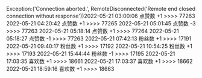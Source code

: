 Exception:('Connection aborted.', RemoteDisconnected('Remote end closed connection without response'))2022-05-21  03:00:06   点赞数 +1 >>>> 77263
2022-05-21  04:20:42   点赞数 +1 >>>> 77265
2022-05-21  05:01:45   点赞数 -3 >>>> 77263
2022-05-21  05:18:14   点赞数 +1 >>>> 77264
2022-05-21  05:18:27   点赞数 -1 >>>> 77263
2022-05-21  07:42:13   粉丝数 +1 >>>> 17191
2022-05-21  09:40:17   粉丝数 +1 >>>> 17192
2022-05-21  10:54:25   粉丝数 +1 >>>> 17193
2022-05-21  15:44:44   粉丝数 -1 >>>> 17195
2022-05-21  17:03:35   喜欢数 +1 >>>> 18661
2022-05-21  17:03:37   喜欢数 +1 >>>> 18662
2022-05-21  18:59:16   喜欢数 +1 >>>> 18663
